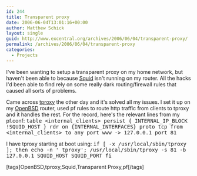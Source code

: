 ```yaml
---
id: 244
title: Transparent proxy
date: 2006-06-04T13:01:16+00:00
author: Matthew Schick
layout: single
guid: http://www.excentral.org/archives/2006/06/04/transparent-proxy/
permalink: /archives/2006/06/04/transparent-proxy
categories:
  - Projects
---
```

I've been wanting to setup a transparent proxy on my home network, but haven't been able to because <a title="Web Proxy" href="http://www.squid-cache.org/">Squid</a> isn't running on my router.  All the hacks I'd been able to find rely on some really dark routing/firewall rules that caused all sorts of problems.

Came across <a href="http://www.balabit.com/products/oss/tproxy/">tproxy</a> the other day and it's solved all my issues.  I set it up on my <a href="http://www.openbsd.org">OpenBSD</a> router, used pf rules to route http traffic from clients to tproxy and it handles the rest.  For the record, here's the relevant lines from my pf.conf:
<samp> table &lt;internal_clients&gt; persist { INTERNAL_IP_BLOCK !SQUID_HOST }
rdr on {INTERNAL_INTERFACES} proto tcp from   &lt;internal_clients&gt; to any port www -> 127.0.0.1 port 81
</samp>

I have tproxy starting at boot using:
<samp>
if [ -x /usr/local/sbin/tproxy ]; then
echo -n ' tproxy'; /usr/local/sbin/tproxy -s 81 -b 127.0.0.1 SQUID_HOST SQUID_PORT
fi
</samp>

[tags]OpenBSD,tproxy,Squid,Transparent Proxy,pf[/tags]